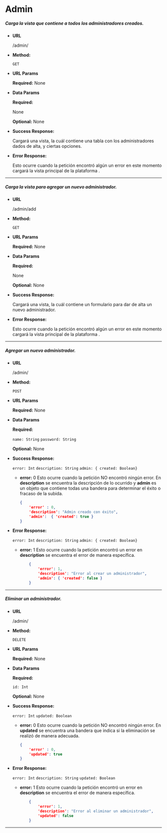 # **Admin**

##### Carga la vista que contiene a todos los administradores creados.

* **URL**

  /admin/

* **Method:**

  `GET`
  
*  **URL Params**

   **Required:**
    None
 
* **Data Params**
    
    **Required:**
    
    None

    **Optional:**
    None
        
* **Success Response:**

    Cargará una vista, la cuál contiene una tabla con los administradores dados de alta, y ciertas opciones.
        
* **Error Response:**

    Esto ocurre cuando la petición encontró algún un error  en este momento cargará la vista principal de la plataforma .

***

##### Carga la vista para agregar un nuevo administrador.

* **URL**

  /admin/add

* **Method:**

  `GET`
  
*  **URL Params**

   **Required:**
    None
 
* **Data Params**
    
    **Required:**
    
    None

    **Optional:**
    None
        
* **Success Response:**

    Cargará una vista, la cuál contiene un formulario para dar de alta un nuevo administrador.
        
* **Error Response:**

    Esto ocurre cuando la petición encontró algún un error  en este momento cargará la vista principal de la plataforma .

***

##### Agregar un nuevo administrador.

* **URL**

  /admin/

* **Method:**

  `POST`
  
*  **URL Params**

   **Required:**
    None
 
* **Data Params**
    
    **Required:**
    
    `name: String`
    `password: String`

    **Optional:**
    None
        
* **Success Response:**

    `error: Int`
    `description: String`
    `admin: { created: Boolean}`
    
    * **error:** 0
    Esto ocurre cuando la petición NO encontró ningún error. En **description** se encuentra la descripción de lo ocurrido y **admin** es un objeto que contiene todas una bandera para determinar el éxito o fracaso de la subida.
    
        ```json
        {
            'error' : 0,
            'description': "Admin creado con éxito",
            'admin':  { 'created': true }
      }
        
* **Error Response:** 
    
    `error: Int`
    `description: String`
     `admin: { created: Boolean}`

  * **error:** 1
    Esto ocurre cuando la petición encontró un error en  **description** se encuentra el error de manera específica.

    ```json
        {
            'error': 1,
            'description': "Error al crear un administrador",
            'admin': { 'created': false }
        }
      ```

***

##### Eliminar un administrador.

* **URL**

  /admin/

* **Method:**

  `DELETE`
  
*  **URL Params**

   **Required:**
    None
 
* **Data Params**
    
    **Required:**
    
    `id: Int`

    **Optional:**
    None
        
* **Success Response:**

    `error: Int`
    `updated: Boolean`
    
    * **error:** 0
    Esto ocurre cuando la petición NO encontró ningún error. En **updated** se encuentra una bandera que indica si la eliminación se realizó de manera adecuada.
    
        ```json
        {
            'error' : 0,
            'updated': true
      }
        
* **Error Response:** 
    
    `error: Int`
    `description: String`
    `updated: Boolean`

  * **error:** 1
    Esto ocurre cuando la petición encontró un error en  **description** se encuentra el error de manera específica.

    ```json
        {
            'error': 1,
            'description': "Error al eliminar un administrador",
            'updated': false
        }
      ```

***

